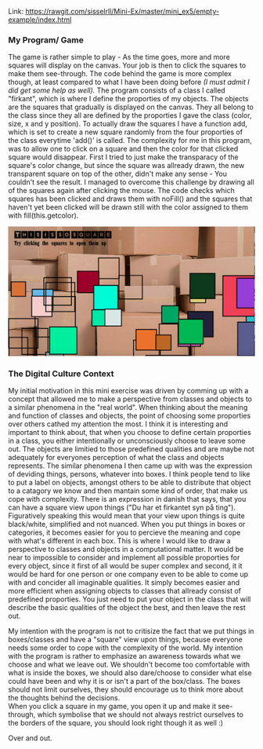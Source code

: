 Link: https://rawgit.com/sisselrll/Mini-Ex/master/mini_ex5/empty-example/index.html 

### My Program/ Game 
The game is rather simple to play - As the time goes, more and more squares will display on the canvas. Your job is then to click the squares to make them see-through. The code behind the game is more complex though, at least compared to what I have been doing before *(I must admit I did get some help as well).* The program consists of a class I called "firkant", which is where I define the proporties of my objects. The objects are the squares that gradually is displayed on the canvas. They all belong to the class since they all are defined by  the proporties I gave the class (color, size, x and y position). To actually draw the squares I have a function add, which is set to create a new square randomly from the four proporties of the class everytime 'add()' is called. 
The complexity for me in this program, was to allow one to click on a square and then the color for that clicked square would disappear. First I tried to just make the transparacy of the square's color change, but since the square was allready drawn, the new transparent square on top of the other, didn't make any sense - You couldn't see the result. I managed to overcome this challenge by drawing all of the squares again after clicking the mouse. The code checks which squares has been clicked and draws them with noFill() and the squares that haven't yet been clicked will be drawn still with the color assigned to them with fill(this.getcolor). 

![alt text](empty-example/screenshot.png)

### The Digital Culture Context 

My initial motivation in this mini exercise was driven by comming up with a concept that allowed me to make a perspective from classes and objects to a similar phenomena in the "real world". When thinking about the meaning and function of classes and objects, the point of choosing some proporties over others cathed my attention the most. I think it is interesting and important to think about, that when you choose to define certain proporties in a class, you either intentionally or unconsciously choose to leave some out. The objects are limitied to those predefined qualities and are maybe not adequately for everyones perception of what the class and objects represents. The similar phenomena I then came up with was the expression of deviding things, persons, whatever into boxes. I think people tend to like to put a label on objects, amongst others to be able to distribute that object to a catagory we know and then mantain some kind of order, that make us cope with complexity. There is an expression in danish that says, that you can have a square view upon things ("Du har et firkantet syn på ting"). Figuratively speaking this would mean that your view upon things is quite black/white, simplified and not nuanced. When you put things in boxes or categories, it becomes easier for you to percieve the meaning and cope with what's different in each box. 
This is where I would like to draw a perspective to classes and objects in a computational matter. It would be near to impossible to consider and implement all possible proporties for every object, since it first of all would be super complex and second, it it would be hard for one person or one company even to be able to come up with and concider all imaginable qualities. It simply becomes easier and more efficient when assigning objects to classes that allready consist of predefined proporties. You just need to put your object in the class that will describe the basic qualities of the object the best, and then leave the rest out. 

My intention with the program is not to critisize the fact that we put things in boxes/classes and have a "square" view upon things, because everyone needs some order to cope with the complexity of the world. My intention with the program is rather to emphasize an awareness towards what we choose and what we leave out. We shouldn't become too comfortable with what is inside the boxes, we should also dare/choose to consider what else could have been and why it is or isn't a part of the box/class. The boxes should not limit ourselves, they should encourage us to think more about the thoughts behind the decisions.  
When you click a square in my game, you open it up and make it see-through, which symbolise that we should not always restrict ourselves to the borders of the square, you should look right though it as well :) 

Over and out. 

